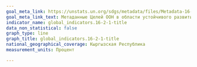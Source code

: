 ```yaml
---
goal_meta_link: https://unstats.un.org/sdgs/metadata/files/Metadata-16-02-01.pdf
goal_meta_link_text: Метаданные Целей ООН в области устойчивого развития (PDF, 222 КБ)
indicator_name: global_indicators.16-2-1-title
data_non_statistical: false
graph_type: line
graph_title: global_indicators.16-2-1-title
national_geographical_coverage: Кыргызская Республика
measurement_units: Процент

---
```

